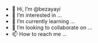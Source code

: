 - 👋 Hi, I’m @bezayayi
- 👀 I’m interested in ...
- 🌱 I’m currently learning ...
- 💞️ I’m looking to collaborate on ...
- 📫 How to reach me ...

<!---
bezayayi/bezayayi is a ✨ special ✨ repository because its `README.md` (this file) appears on your GitHub profile.
You can click the Preview link to take a look at your changes.
--->
